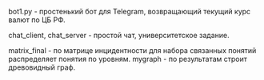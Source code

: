 bot1.py - простенький бот для Telegram, возвращающий текущий курс валют по ЦБ РФ.

chat_client, chat_server - простой чат, университетское задание.

matrix_final - по матрице инцидентности для набора связанных понятий распределяет понятия по уровням.
mygraph - по результатам строит древовидный граф.
